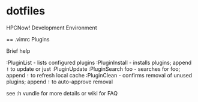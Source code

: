 # dotfiles
HPCNow! Development Environment

== .vimrc Plugins

Brief help

:PluginList       - lists configured plugins
:PluginInstall    - installs plugins; append `!` to update or just
:PluginUpdate
:PluginSearch foo - searches for foo; append `!` to refresh local cache
:PluginClean      - confirms removal of unused plugins; append `!` to
auto-approve removal

see :h vundle for more details or wiki for FAQ
